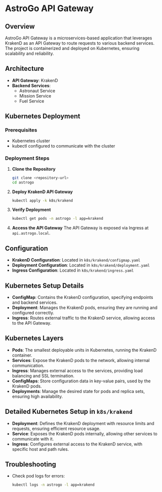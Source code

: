 # AstroGo API Gateway

## Overview
AstroGo API Gateway is a microservices-based application that leverages KrakenD as an API Gateway to route requests to various backend services. The project is containerized and deployed on Kubernetes, ensuring scalability and reliability.

## Architecture
- **API Gateway**: KrakenD
- **Backend Services**:
  - Astronaut Service
  - Mission Service
  - Fuel Service

## Kubernetes Deployment

### Prerequisites
- Kubernetes cluster
- kubectl configured to communicate with the cluster

### Deployment Steps
1. **Clone the Repository**
   ```bash
   git clone <repository-url>
   cd astrogo
   ```

2. **Deploy KrakenD API Gateway**
   ```bash
   kubectl apply -k k8s/krakend
   ```

3. **Verify Deployment**
   ```bash
   kubectl get pods -n astrogo -l app=krakend
   ```

4. **Access the API Gateway**
   The API Gateway is exposed via Ingress at `api.astrogo.local`.

## Configuration
- **KrakenD Configuration**: Located in `k8s/krakend/configmap.yaml`
- **Deployment Configuration**: Located in `k8s/krakend/deployment.yaml`
- **Ingress Configuration**: Located in `k8s/krakend/ingress.yaml`

## Kubernetes Setup Details
- **ConfigMap**: Contains the KrakenD configuration, specifying endpoints and backend services.
- **Deployment**: Manages the KrakenD pods, ensuring they are running and configured correctly.
- **Ingress**: Routes external traffic to the KrakenD service, allowing access to the API Gateway.

## Kubernetes Layers
- **Pods**: The smallest deployable units in Kubernetes, running the KrakenD container.
- **Services**: Expose the KrakenD pods to the network, allowing internal communication.
- **Ingress**: Manages external access to the services, providing load balancing and SSL termination.
- **ConfigMaps**: Store configuration data in key-value pairs, used by the KrakenD pods.
- **Deployments**: Manage the desired state for pods and replica sets, ensuring high availability.

## Detailed Kubernetes Setup in `k8s/krakend`
- **Deployment**: Defines the KrakenD deployment with resource limits and requests, ensuring efficient resource usage.
- **Service**: Exposes the KrakenD pods internally, allowing other services to communicate with it.
- **Ingress**: Configures external access to the KrakenD service, with specific host and path rules.

## Troubleshooting
- Check pod logs for errors:
  ```bash
  kubectl logs -n astrogo -l app=krakend
  ```
